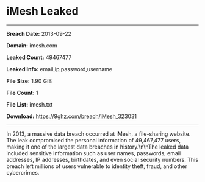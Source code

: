 # iMesh Leaked

------------
**Breach Date:** 2013-09-22

**Domain:** imesh.com

**Leaked Count:** 49467477

**Leaked Info:** email,ip,password,username

**File Size:** 1.90 GiB

**File Count:** 1

**File List:** imesh.txt

**Download:** https://9ghz.com/breach/iMesh_323031

------------
In 2013, a massive data breach occurred at iMesh, a file-sharing website. The leak compromised the personal information of 49,467,477 users, making it one of the largest data breaches in history.\n\nThe leaked data included sensitive information such as user names, passwords, email addresses, IP addresses, birthdates, and even social security numbers. This breach left millions of users vulnerable to identity theft, fraud, and other cybercrimes.
